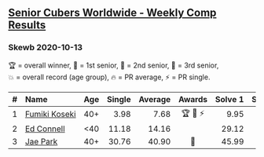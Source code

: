 <style>table {white-space: nowrap;}</style>

## [Senior Cubers Worldwide - Weekly Comp Results](/scw-comp/results/)
### Skewb 2020-10-13

<span style="white-space: nowrap;">🏆 = overall winner</span>, <span style="white-space: nowrap;">🥇 = 1st senior</span>, <span style="white-space: nowrap;">🥈 = 2nd senior</span>, <span style="white-space: nowrap;">🥉 = 3rd senior</span>, <span style="white-space: nowrap;">💥 = overall record (age group)</span>, <span style="white-space: nowrap;">🔥 = PR average</span>, <span style="white-space: nowrap;">⚡ = PR single</span>.

| # | Name | Age | Single | Average | Awards | Solve 1 | Solve 2 | Solve 3 | Solve 4 | Solve 5 | Video |
| :--: | :-- | :--: | --: | --: | :--: | --: | --: | --: | --: | --: | :-- |
| 1 | [Fumiki Koseki](../../persons/fumiki_koseki/skewb.md) | 40+ | 3.98 | 7.68 | 🏆 🥇 ⚡ | 9.95 | 3.98 | 7.75 | 5.33 | 10.58 | [Desktop](https://www.facebook.com/events/718285385437639/permalink/723751628224348) / [Mobile](https://m.facebook.com/events/718285385437639?view=permalink&id=723751628224348) |
| 2 | [Ed Connell](../../persons/ed_connell/skewb.md) | <40 | 11.18 | 14.16 |  | 29.12 | 15.00 | 11.57 | 15.91 | 11.18 | [Desktop](https://www.facebook.com/events/718285385437639/permalink/723171948282316) / [Mobile](https://m.facebook.com/events/718285385437639?view=permalink&id=723171948282316) |
| 3 | [Jae Park](../../persons/jae_park/skewb.md) | 40+ | 30.76 | 40.90 | 🥈 | 45.99 | 58.80 | 40.01 | 30.76 | 36.70 | [Desktop](https://www.facebook.com/events/718285385437639/permalink/720435565222621) / [Mobile](https://m.facebook.com/events/718285385437639?view=permalink&id=720435565222621) |

<!-- Global site tag (gtag.js) - Google Analytics -->
<script async src="https://www.googletagmanager.com/gtag/js?id=UA-86348435-3"></script>
<script>window.dataLayer = window.dataLayer || []; function gtag() {dataLayer.push(arguments);} gtag('js', new Date()); gtag('config', 'UA-86348435-3');</script>
